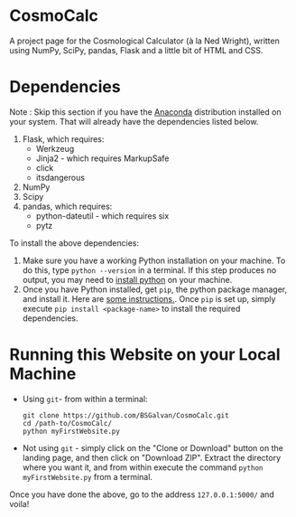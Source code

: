# CosmoCalc
A project page for the Cosmological Calculator (à la Ned Wright), written using NumPy, SciPy, pandas, Flask and a little bit of HTML and CSS.

# Dependencies
Note : Skip this section if you have the [Anaconda](https://www.anaconda.com/distribution/) distribution installed on your system. That will already have the dependencies listed below.

1. Flask, which requires:
	* Werkzeug
	* Jinja2 - which requires MarkupSafe
	* click
	* itsdangerous
2. NumPy
3. Scipy
4. pandas, which requires:
	* python-dateutil - which requires six
	* pytz

To install the above dependencies:
1. Make sure you have a working Python installation on your machine. To do this, type `python --version` in a terminal. If this step produces no output, you may need to [install python](https://www.python.org/downloads/) on your machine. 
2. Once you have Python installed, get `pip`, the python package manager, and install it. Here are [some instructions.](https://pip.pypa.io/en/stable/installing/). Once `pip` is set up, simply execute `pip install <package-name>` to install the required dependencies.

# Running this Website on your Local Machine

- Using `git`- from within a terminal:
	~~~~
	git clone https://github.com/BSGalvan/CosmoCalc.git
	cd /path-to/CosmoCalc/
	python myFirstWebsite.py
	~~~~
- Not using `git` - simply click on the "Clone or Download" button on the landing page, and then click on "Download ZIP". Extract the directory where you want it, and from within execute the command `python myFirstWebsite.py` from a terminal.

Once you have done the above, go to the address `127.0.0.1:5000/` and voila!
 
